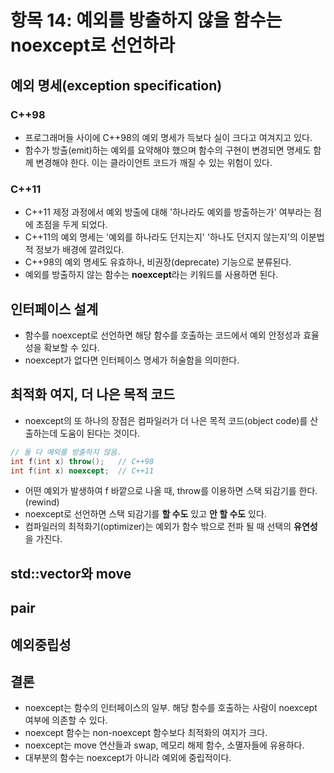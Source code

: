 # 항목 14: 예외를 방출하지 않을 함수는 noexcept로 선언하라

## 예외 명세(exception specification)
### C++98

* 프로그래머들 사이에 C++98의 예외 명세가 득보다 실이 크다고 여겨지고 있다.
* 함수가 방출(emit)하는 예외를 요약해야 했으며 함수의 구현이 변경되면 명세도 함께 변경해야 한다. 이는 클라이언트 코드가 깨질 수 있는 위험이 있다.

### C++11

* C++11 제정 과정에서 예외 방출에 대해 '하나라도 예외를 방출하는가' 여부라는 점에 초점을 두게 되었다.
* C++11의 예외 명세는 '예외를 하나라도 던지는지' '하나도 던지지 않는지'의 이분법적 정보가 배경에 깔려있다.
* C++98의 예외 명세도 유효하나, 비권장(deprecate) 기능으로 분류된다.
* 예외를 방출하지 않는 함수는 **noexcept**라는 키워드를 사용하면 된다.

## 인터페이스 설계

* 함수를 noexcept로 선언하면 해당 함수를 호출하는 코드에서 예외 안정성과 효율성을 확보할 수 있다.
* noexcept가 없다면 인터페이스 명세가 허술함을 의미한다.

## 최적화 여지, 더 나은 목적 코드

* noexcept의 또 하나의 장점은 컴파일러가 더 나은 목적 코드(object code)를 산출하는데 도움이 된다는 것이다.
```c++
// 둘 다 예외를 방출하지 않음.
int f(int x) throw();   // C++98
int f(int x) noexcept;  // C++11
```

* 어떤 예외가 발생하여 f 바깥으로 나올 때, throw를 이용하면 스택 되감기를 한다.(rewind)
* noexcept로 선언하면 스택 되감기를 **할 수도** 있고 **안 할 수도** 있다.
* 컴파일러의 최적화기(optimizer)는 예외가 함수 밖으로 전파 될 때 선택의 **유연성**을 가진다.

## std::vector와 move

## pair

## 예외중립성

## 결론

* noexcept는 함수의 인터페이스의 일부. 해당 함수를 호출하는 사람이 noexcept 여부에 의존할 수 있다.
* noexcept 함수는 non-noexcept 함수보다 최적화의 여지가 크다.
* noexcept는 move 연산들과 swap, 메모리 해제 함수, 소멸자들에 유용하다.
* 대부분의 함수는 noexcept가 아니라 예외에 중립적이다.
